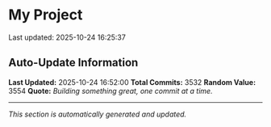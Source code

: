 # My Project


Last updated: 2025-10-24 16:25:37



















































































































































































































































































































































































































































































































































































































































































































































































































































































































































































































































































































































































































































































































































































































































































































































































































































































































































































































































































































































































































































































































































































































































































































































































































































































































































































































































































































































































































































































































































































































































































































































































































































































































































































































































































































































































































































































































































































































































































































































































































































































## Auto-Update Information

**Last Updated:** 2025-10-24 16:52:00
**Total Commits:** 3532
**Random Value:** 3554
**Quote:** _Building something great, one commit at a time._

---
_This section is automatically generated and updated._